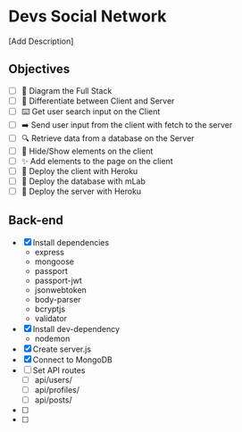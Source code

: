 # Devs Social Network

[Add Description]

## Objectives

* [ ] 📝 Diagram the Full Stack
* [ ] 🔎 Differentiate between Client and Server
* [ ] ⌨️ Get user search input on the Client
* [ ] ➡️ Send user input from the client with fetch to the server
* [ ] 🔍 Retrieve data from a database on the Server
* [ ] 🙈 Hide/Show elements on the client
* [ ] ✨ Add elements to the page on the client
* [ ] 🚀 Deploy the client with Heroku
* [ ] 🚀 Deploy the database with mLab
* [ ] 🚀 Deploy the server with Heroku

## Back-end

* [x] Install dependencies
    * express
    * mongoose
    * passport
    * passport-jwt
    * jsonwebtoken
    * body-parser
    * bcryptjs
    * validator
* [x] Install dev-dependency
    * nodemon
* [x] Create server.js
* [x] Connect to MongoDB
* [ ] Set API routes
    * [ ] api/users/
    * [ ] api/profiles/
    * [ ] api/posts/
* [ ]
* [ ]

